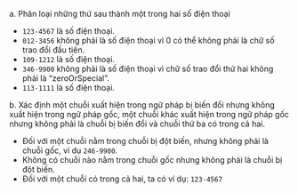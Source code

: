 a. Phân loại những thứ sau thành một trong hai số điện thoại
- `123-4567` là số điện thoại.
- `012-3456` không phải là số điện thoại vì 0 có thể không phải là chữ số trao đổi đầu tiên.
- `109-1212` là số điện thoại. 
- `346-9900` không phải là số điện thoại vì chữ số trao đổi thứ hai không phải là “zeroOrSpecial”. 
- `113-1111` là số điện thoại.

b. Xác định một chuỗi xuất hiện trong ngữ pháp bị biến đổi nhưng không xuất hiện trong ngữ pháp gốc, một chuỗi khác xuất hiện trong ngữ pháp gốc nhưng không phải là chuỗi bị biến đổi và chuỗi thứ ba có trong cả hai.
- Đối với một chuỗi nằm trong chuỗi bị đột biến, nhưng không phải là chuỗi gốc, ví dụ `246-9900`.
- Không có chuỗi nào nằm trong chuỗi gốc nhưng không phải là chuỗi bị đột biến.
- Đối với một chuỗi có trong cả hai, ta có ví dụ: `123-4567`